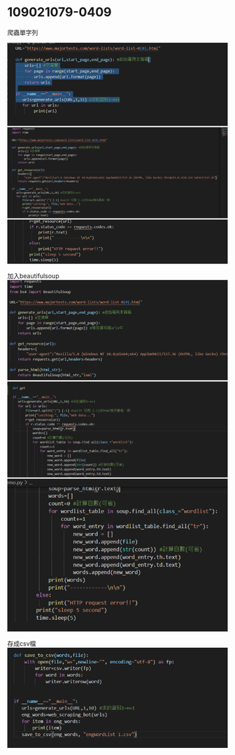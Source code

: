 # 109021079-0409
爬蟲單字列

<img src="img/爬蟲單字列 01.png">
<img src="img/單字列02.png">
<img src="img/單字列03.png">

加入beautifulsoup
<img src="img/加湯01.png">
<img src="img/加湯02.png">
<img src="img/加湯03.png">

存成csv檔
<img src="img/儲存.png">
